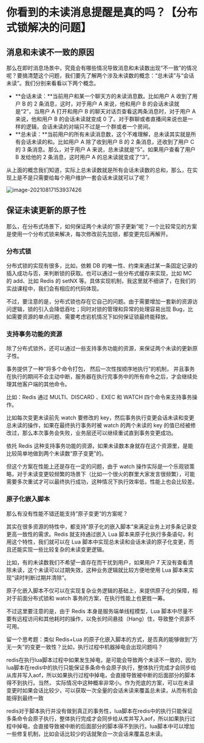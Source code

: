 # 你看到的未读消息提醒是真的吗？【分布式锁解决的问题】





## 消息和未读不一致的原因

那么在即时消息场景中，究竟会有哪些情况导致消息和未读数出现“不一致”的情况呢？要搞清楚这个问题，我们要先了解两个涉及未读数的概念：“总未读”与“会话未读”。我们分别来看看以下两个概念。

- **会话未读：**当前用户和某一个聊天方的未读消息数。比如用户 A 收到了用户 B 的 2 条消息，这时，对于用户 A 来说，他和用户 B 的会话未读就是“2”，当用户 A 打开和用户 B 的聊天对话页查看这两条消息时，对于用户 A 来说，他和用户 B 的会话未读就变成 0 了。对于群聊或者直播间来说也是一样的逻辑，会话未读的对端只不过是一个群或者一个房间。
- **总未读：**当前用户的所有未读消息数，这个不难理解，总未读其实就是所有会话未读的和。比如用户 A 除了收到用户 B 的 2 条消息，还收到了用户 C 的 3 条消息。那么，对于用户 A 来说，总未读就是“5”。如果用户查看了用户 B 发给他的 2 条消息，这时用户 A 的总未读就变成了“3”。

从上面的概念我们知道，实际上总未读数就是所有会话未读数的总和，那么，在实现上是不是只需要给每个用户维护一套会话未读就可以了呢？





![image-20210817153937426](https://cdn.jsdelivr.net/gh/lyr-2000/images_repo_2021_ASUS/2021_08_17_15__39_37image-20210817153937426.png)







## 保证未读更新的原子性

那么，在分布式场景下，如何保证两个未读的“原子更新”呢？一个比较常见的方案是使用一个分布式锁来解决，每次修改前先加锁，都变更完后再解开。



### 分布式锁

分布式锁的实现有很多，比如，依赖 DB 的唯一性、约束来通过某一条固定记录的插入成功与否，来判断锁的获取。也可以通过一些分布式缓存来实现，比如 MC 的 add、比如 Redis 的 setNX 等。具体实现机制，我这里就不细讲了，在我们的实战课程中，我们会有相应的代码体现。

不过，要注意的是，分布式锁也存在它自己的问题。由于需要增加一套新的资源访问逻辑，锁的引入会降低吞吐；同时对锁的管理和异常的处理容易出现 Bug，比如需要资源的单点问题、需要考虑宕机情况下如何保证锁最终能释放。



### 支持事务功能的资源

除了分布式锁外，还可以通过一些支持事务功能的资源，来保证两个未读的更新原子性。

事务提供了一种“将多个命令打包， 然后一次性按顺序地执行”的机制， 并且事务在执行的期间不会主动中断，服务器在执行完事务中的所有命令之后，才会继续处理其他客户端的其他命令。

比如：Redis 通过 MULTI、DISCARD 、EXEC 和 WATCH 四个命令来支持事务操作。

比如每次变更未读前先 watch 要修改的 key，然后事务执行变更会话未读和变更总未读的操作，如果在最终执行事务时被 watch 的两个未读的 key 的值已经被修改过，那么本次事务会失败，业务层还可以继续重试直到事务变更成功。

依托 Redis 这种支持事务功能的资源，如果未读数本身就存在这个资源里，是能比较简单地做到两个未读数“原子变更”的。

但这个方案在性能上还是存在一定的问题，由于 watch 操作实际是一个乐观锁策略，对于未读变更较频繁的场景下（比如一个很火的群里大家发言很频繁），可能需要多次重试才可以最终执行成功，这种情况下执行效率低，性能上也会比较差。



### 原子化嵌入脚本

那么有没有性能不错还能支持”原子变更“的方案呢？

其实在很多资源的特性中，都支持”原子化的嵌入脚本“来满足业务上对多条记录变更高一致性的需求。Redis 就支持通过嵌入 Lua 脚本来原子化执行多条语句，利用这个特性，我们就可以在 Lua 脚本中实现总未读和会话未读的原子化变更，而且还能实现一些比较复杂的未读变更逻辑。

比如，有的未读数我们不希望一直存在而干扰到用户，如果用户 7 天没有查看清除未读，这个未读可以过期失效，这种业务逻辑就比较方便地使用 Lua 脚本来实现“读时判断过期并清除”。

原子化嵌入脚本不仅可以在实现复杂业务逻辑的基础上，来提供原子化的保障，相对于前面分布式锁和 watch 事务的方案，在执行性能上也更胜一筹。

不过这里要注意的是，由于 Redis 本身是服务端单线程模型，Lua 脚本中尽量不要有远程访问和其他耗时的操作，以免长时间悬挂（Hang）住，导致整个资源不可用。





 留一个思考题：类似 Redis+Lua 的原子化嵌入脚本的方式，是否真的能够做到“万无一失”的变更一致性？比如，执行过程中机器掉电会出现问题吗？



redis在执行lua脚本过程中如果发生掉电，是可能会导致两个未读不一致的，因为lua脚本在redis中的执行只能保证多条命令会原子执行，整体执行完成才会同步给从库并写入aof，所以如果执行过程中掉电，会直接导致被中断的后面部分的脚本得不到执行。当然， 实际情况中这种概率非常小。作为兜底的方案，可以在未读变更时如果会话比较少，可以获取一次全量的会话未读来覆盖总未读，从而有机会能得到最终一致



redis对于脚本执行并没有做到真正的事务性，lua脚本在redis中的执行只能保证多条命令会原子执行，整体执行完成才会同步给从库并写入aof，所以如果执行过程中掉电，会直接导致被中断的后面部分的脚本得不到执行。lua脚本中可以增加一些修复机制，比如会话比较少的话就聚合一次会话来覆盖总未读。

















